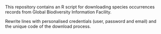 This repository contains an R script for downloading species occurrences records from Global Biodiversity Information Facility.

Rewrite lines with personalised credentials (user, password and email) and the unique code of the download process. 
